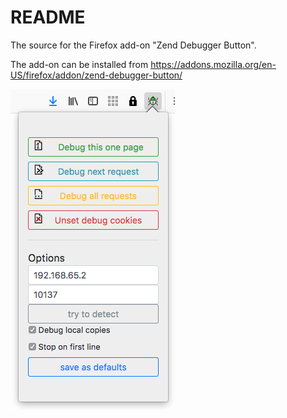 # README #

The source for the Firefox add-on "Zend Debugger Button".

The add-on can be installed from https://addons.mozilla.org/en-US/firefox/addon/zend-debugger-button/

![screenshot](screenshot.png)